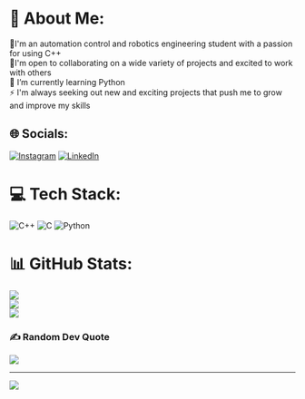 # 💫 About Me:
🔭I'm an automation control and robotics engineering student with a passion for using C++<br>🤝I'm open to collaborating on a wide variety of projects and excited to work with others<br>🌱 I’m currently learning Python<br>⚡  I'm always seeking out new and exciting projects that push me to grow and improve my skills


## 🌐 Socials:
[![Instagram](https://img.shields.io/badge/Instagram-%23E4405F.svg?logo=Instagram&logoColor=white)](https://instagram.com/Codeexia) [![LinkedIn](https://img.shields.io/badge/LinkedIn-%230077B5.svg?logo=linkedin&logoColor=white)](https://linkedin.com/in/shirinov-emin) 

# 💻 Tech Stack:
![C++](https://img.shields.io/badge/c++-%2300599C.svg?style=for-the-badge&logo=c%2B%2B&logoColor=white) ![C](https://img.shields.io/badge/c-%2300599C.svg?style=for-the-badge&logo=c&logoColor=white) ![Python](https://img.shields.io/badge/python-3670A0?style=for-the-badge&logo=python&logoColor=ffdd54)
# 📊 GitHub Stats:
![](https://github-readme-stats.vercel.app/api?username=Codeexia0&theme=tokyonight&hide_border=false&include_all_commits=false&count_private=false)<br/>
![](https://github-readme-streak-stats.herokuapp.com/?user=Codeexia0&theme=tokyonight&hide_border=false)<br/>
![](https://github-readme-stats.vercel.app/api/top-langs/?username=Codeexia0&theme=tokyonight&hide_border=false&include_all_commits=false&count_private=false&layout=compact)

### ✍️ Random Dev Quote
![](https://quotes-github-readme.vercel.app/api?type=horizontal&theme=tokyonight)

---
[![](https://visitcount.itsvg.in/api?id=Codeexia0&icon=5&color=0)](https://visitcount.itsvg.in)

<!-- Proudly created with GPRM ( https://gprm.itsvg.in ) -->
